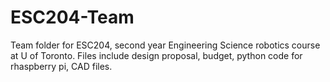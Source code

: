 # ESC204-Team
Team folder for ESC204, second year Engineering Science robotics course at U of Toronto. Files include design proposal, budget, python code for rhaspberry pi, CAD files.
